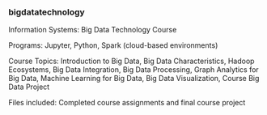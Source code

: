 ### bigdatatechnology
Information Systems: Big Data Technology Course 

Programs: Jupyter, Python, Spark (cloud-based environments)

Course Topics: 
Introduction to Big Data,
Big Data Characteristics,
Hadoop Ecosystems,
Big Data Integration, 
Big Data Processing,
Graph Analytics for Big Data,
Machine Learning for Big Data,
Big Data Visualization,
Course Big Data Project 

Files included: 
Completed course assignments and final course project
